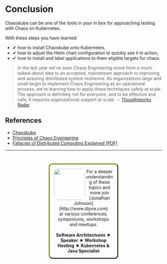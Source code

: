 # Conclusion #

Chaoskube can be one of the tools in your in box for approaching testing with Chaos on Kubernetes.

With these steps you have learned:

- &#x2714; how to install Chaoskube onto Kubernetes,
- &#x2714; how to adjust the Helm chart configuration to quickly see it in action,
- &#x2714; how to install and label applications to them eligible targets for chaos.

> In the last year we've seen Chaos Engineering move from a much talked-about idea to an accepted, mainstream approach to improving and assuring distributed system resilience. As organizations large and small begin to implement Chaos Engineering as an operational process, we're learning how to apply these techniques safely at scale. The approach is definitely not for everyone, and to be effective and safe, it requires organizational support at scale. -- [Thoughtworks Radar](https://www.thoughtworks.com/radar/techniques/chaos-engineering)

## References ##

- [Chaoskube](https://github.com/linki/chaoskube)
- [Principles of Chaos Engineering](http://principlesofchaos.org/)
- [Fallacies of Distributed Computing Explained (PDF)](http://www.rgoarchitects.com/Files/fallacies.pdf)

------
<p style="text-align: center; padding: 1em; margin: 3em; margin-left: 10em; margin-right: 10em; border-; 1px; border-color: olive;  border-radius: 12px; border-style:outset">
<img align="left" src="/javajon/courses/kubernetes-chaos/chaoskube/assets/jonathan-johnson.jpg" width="100" style="border-radius: 12px">
For a deeper understanding of these topics and more join <br>[Jonathan Johnson](http://www.dijure.com)<br> at various conferences, symposiums, workshops and meetups.
<br><br>
<b>Software Architectures ★ Speaker ★ Workshop Hosting ★ Kubernetes & Java Specialist</b>
</p>
